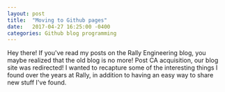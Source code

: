 ```yaml
---
layout: post
title:  "Moving to Github pages"
date:   2017-04-27 16:25:00 -0400
categories: Github blog programming
---
```

Hey there!  If you've read my posts on the Rally Engineering blog, you maybe realized that the old blog is no more!  Post CA acquisition, our blog site was redirected!  I wanted to recapture some of the interesting things I found over the years at Rally, in addition to having an easy way to share new stuff I've found.
